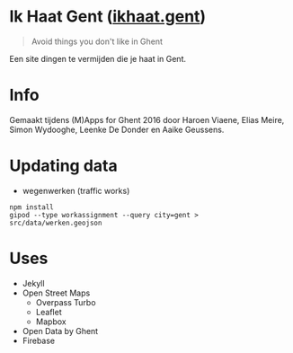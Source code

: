 # Ik Haat Gent ([ikhaat.gent](https://ikhaat.gent))
> Avoid things you don't like in Ghent

Een site dingen te vermijden die je haat in Gent.

# Info

Gemaakt tijdens (M)Apps for Ghent 2016 door Haroen Viaene, Elias Meire, Simon Wydooghe, Leenke De Donder en Aaike Geussens.

# Updating data

* wegenwerken (traffic works)

```
npm install
gipod --type workassignment --query city=gent > src/data/werken.geojson
```

# Uses

* Jekyll
* Open Street Maps
  * Overpass Turbo
  * Leaflet
  * Mapbox
* Open Data by Ghent
* Firebase

